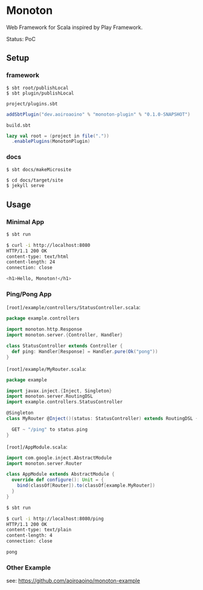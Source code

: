 # Monoton

Web Framework for Scala inspired by Play Framework.

Status: PoC

## Setup

### framework

```sbtshell
$ sbt root/publishLocal
$ sbt plugin/publishLocal
```

`project/plugins.sbt`

```scala
addSbtPlugin("dev.aoiroaoino" % "monoton-plugin" % "0.1.0-SNAPSHOT")
```

`build.sbt`

```scala
lazy val root = (project in file("."))
  .enablePlugins(MonotonPlugin)
```

### docs

```sbtshell
$ sbt docs/makeMicrosite
```

```bash
$ cd docs/target/site
$ jekyll serve
```

## Usage

### Minimal App

```bash
$ sbt run
```

```bash
$ curl -i http://localhost:8080
HTTP/1.1 200 OK
content-type: text/html
content-length: 24
connection: close

<h1>Hello, Monoton!</h1>
```

### Ping/Pong App

`[root]/example/controllers/StatusController.scala`:

```scala
package example.controllers

import monoton.http.Response
import monoton.server.{Controller, Handler}

class StatusController extends Controller {
  def ping: Handler[Response] = Handler.pure(Ok("pong"))
}
```

`[root]/example/MyRouter.scala`:

```scala
package example

import javax.inject.{Inject, Singleton}
import monoton.server.RoutingDSL
import example.controllers.StatusController

@Singleton
class MyRouter @Inject()(status: StatusController) extends RoutingDSL {

  GET ~ "/ping" to status.ping
}
```

`[root]/AppModule.scala`:

```scala
import com.google.inject.AbstractModule
import monoton.server.Router

class AppModule extends AbstractModule {
  override def configure(): Unit = {
    bind(classOf[Router]).to(classOf[example.MyRouter])
  }
}
```

```bash
$ sbt run
```

```bash
$ curl -i http://localhost:8080/ping
HTTP/1.1 200 OK
content-type: text/plain
content-length: 4
connection: close

pong
```

### Other Example

see: https://github.com/aoiroaoino/monoton-example
